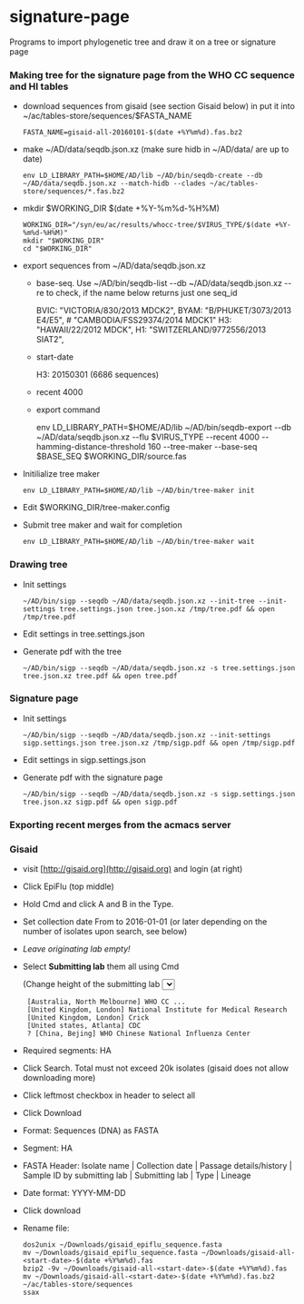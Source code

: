 # signature-page
Programs to import phylogenetic tree and draw it on a tree or signature page

### Making tree for the signature page from the WHO CC sequence and HI tables

  - download sequences from gisaid (see section Gisaid below) in put it into ~/ac/tables-store/sequences/$FASTA_NAME

        FASTA_NAME=gisaid-all-20160101-$(date +%Y%m%d).fas.bz2

  - make ~/AD/data/seqdb.json.xz (make sure hidb in ~/AD/data/ are up to date)

        env LD_LIBRARY_PATH=$HOME/AD/lib ~/AD/bin/seqdb-create --db ~/AD/data/seqdb.json.xz --match-hidb --clades ~/ac/tables-store/sequences/*.fas.bz2

  - mkdir $WORKING_DIR $(date +%Y-%m%d-%H%M)

        WORKING_DIR="/syn/eu/ac/results/whocc-tree/$VIRUS_TYPE/$(date +%Y-%m%d-%H%M)"
        mkdir "$WORKING_DIR"
        cd "$WORKING_DIR"

  - export sequences from ~/AD/data/seqdb.json.xz

    - base-seq. Use ~/AD/bin/seqdb-list --db ~/AD/data/seqdb.json.xz --re <name> to check, if the name below returns just one seq_id

        BVIC: "VICTORIA/830/2013 MDCK2",
        BYAM: "B/PHUKET/3073/2013 E4/E5", # "CAMBODIA/FSS29374/2014 MDCK1"
        H3:   "HAWAII/22/2012 MDCK",
        H1:   "SWITZERLAND/9772556/2013 SIAT2",

    - start-date

        H3: 20150301 (6686 sequences)

    - recent 4000

    - export command

        env LD_LIBRARY_PATH=$HOME/AD/lib ~/AD/bin/seqdb-export --db ~/AD/data/seqdb.json.xz --flu $VIRUS_TYPE --recent 4000 --hamming-distance-threshold 160 --tree-maker --base-seq $BASE_SEQ $WORKING_DIR/source.fas

  - Initilialize tree maker

        env LD_LIBRARY_PATH=$HOME/AD/lib ~/AD/bin/tree-maker init

  - Edit $WORKING_DIR/tree-maker.config

  - Submit tree maker and wait for completion

        env LD_LIBRARY_PATH=$HOME/AD/lib ~/AD/bin/tree-maker wait

### Drawing tree

  - Init settings

        ~/AD/bin/sigp --seqdb ~/AD/data/seqdb.json.xz --init-tree --init-settings tree.settings.json tree.json.xz /tmp/tree.pdf && open /tmp/tree.pdf

  - Edit settings in tree.settings.json

  - Generate pdf with the tree

        ~/AD/bin/sigp --seqdb ~/AD/data/seqdb.json.xz -s tree.settings.json tree.json.xz tree.pdf && open tree.pdf

### Signature page

  - Init settings

        ~/AD/bin/sigp --seqdb ~/AD/data/seqdb.json.xz --init-settings sigp.settings.json tree.json.xz /tmp/sigp.pdf && open /tmp/sigp.pdf

  - Edit settings in sigp.settings.json

  - Generate pdf with the signature page

        ~/AD/bin/sigp --seqdb ~/AD/data/seqdb.json.xz -s sigp.settings.json tree.json.xz sigp.pdf && open sigp.pdf

### Exporting recent merges from the acmacs server

### Gisaid

  - visit [http://gisaid.org](http://gisaid.org) and login (at right)
  - Click EpiFlu (top middle)
  - Hold Cmd and click A and B in the Type.
  - Set collection date From to 2016-01-01 (or later depending on the number of isolates upon search, see below)
  - _Leave originating lab empty!_

  - Select **Submitting lab** them all using Cmd

    (Change height of the submitting lab <select> 500px)

         [Australia, North Melbourne] WHO CC ...
         [United Kingdom, London] National Institute for Medical Research
         [United Kingdom, London] Crick
         [United states, Atlanta] CDC
         ? [China, Bejing] WHO Chinese National Influenza Center

  - Required segments: HA
  - Click Search. Total must not exceed 20k isolates (gisaid does not allow downloading more)
  - Click leftmost checkbox in header to select all
  - Click Download
  - Format: Sequences (DNA) as FASTA
  - Segment: HA
  - FASTA Header: Isolate name |  Collection date | Passage details/history |  Sample ID by submitting lab | Submitting lab | Type |  Lineage
  - Date format: YYYY-MM-DD
  - Click download

  - Rename file:

        dos2unix ~/Downloads/gisaid_epiflu_sequence.fasta
        mv ~/Downloads/gisaid_epiflu_sequence.fasta ~/Downloads/gisaid-all-<start-date>-$(date +%Y%m%d).fas
        bzip2 -9v ~/Downloads/gisaid-all-<start-date>-$(date +%Y%m%d).fas
        mv ~/Downloads/gisaid-all-<start-date>-$(date +%Y%m%d).fas.bz2 ~/ac/tables-store/sequences
        ssax
